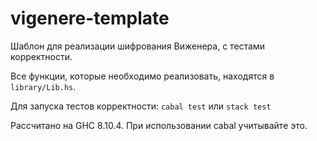 # vigenere-template

Шаблон для реализации шифрования Виженера, с тестами корректности.

Все функции, которые необходимо реализовать, находятся в `library/Lib.hs`.

Для запуска тестов корректности: `cabal test` или `stack test`

Рассчитано на GHC 8.10.4. При использовании cabal учитывайте это.
